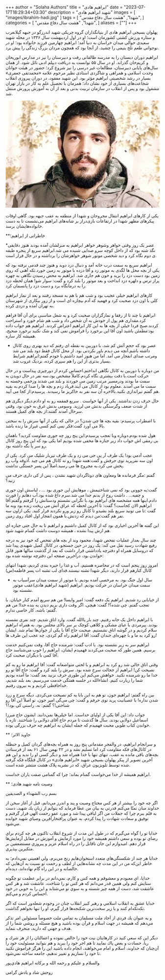 +++
author = "Solaha Authors"
title = "ابراهیم هادی"
date = "2023-07-17T18:29:34+03:30"
description = "شهید ابراهیم هادی"
images = [
    "images/ibrahim-hadi.jpg"
]
tags = [
    "شهدا",
    "هشت سال دفاع مقدس",
]
categories = [
    "شهدا",
    "هشت سال دفاع مقدس",
]
aliases = [""]
+++

پهلوان بسیجی ابراهیم هادی از بنیانگذاران گروه چریکی شهید اندرزگو در جبهه گیلانغرب و ستاره ورزش کشتی کشورمان است؛ او در اول اردیبهشت سال ۱۳۳۶ در محله شهید سعیدی حوالی میدان خراسان به دنیا آمد؛ ابراهیم چهارمین فرزند خانواده بود؛ او در نوجوانی طعم تلخ یتیمی را چشید، از آنجا بود که همچون مردان بزرگ زندگی را پیش برد.

ابراهیم دوران دبستان را به مدرسه طالقانی رفت و دبیرستان را نیز در مدارس ابوریحان و کریم‌خان گذراند. او در سال ۵۵ توانست به دریافت دیپلم ادبی نائل شود. از همان سال‌های پایانی دبیرستان، مطالعات غیر درسی را نیز شروع کرد؛ حضور در هیئت جوانان وحدت اسلامی و همراهی و شاگردی استادی نظیر مرحوم علامه «محمدتقی جعفری» بسیار در رشد شخصیتی ابراهیم مؤثر بود.
این شهید مفقود، در دوران پیروزی انقلاب شجاعت‌های بسیاری از خود نشان داد؛ همزمان با تحصیل علم به کار در بازار تهران مشغول بود و پس از انقلاب در سازمان تربیت بدنی و بعد از آن به آموزش پرورش منتقل شد.

![ابراهیم هادی](images/ibrahim-hadi.jpg)

یکی از کارهای ابراهیم انتقال مجروحان و شهدا از منطقه به عقب جبهه بود. گاهی اوقات پیکرهای مطهر شهدا در ارتفاعات بازی‌دراز بر شانه‌های ابراهیم می‌نشست تا به دست خانواده‌هایشان برسد.

**خاطراتی از ابراهیم؛

*عصر یک روز وقتی خواهر وشوهر خواهر ابراهیم به منزلشان آمده بودند هنوز دقایقی نگذ شته بود که از داخل کوچه سرو صدایی شنیده می شد.ابراهیم سریع از پنجره طبقه ی دوم نگاه کرد و دید شخصی موتور شوهر خواهرشان را برداشته و در حال فرار است.

ابراهیم سریع به سمت درب خانه آمد و دنبال دزد دوید و هنوز چند قدمی نرفته بود که یکی از بچه محل ها لگدی به موتور زد و آقا دزده با موتور به زمین خورد.تکه آهنی که روی زمین بود دست دزد را برید و خون هم جاری شد. ابراهیم به محض رسیدن نگاهی به چهره پراز ترس و دلهره دزد انداخت و بعد موتور را بلند کرد و گفت: سوار شو! همان لحظه دزد را به درمانگاه برد و دست دزد را پانسمان کرد.

کارهای ابراهیم خیلی عجیب بود و شب هم با هم به مسجد رفتند و بعد از نماز ابراهیم کلی با اون دزد صحبت کرد و فهمید که آدم بیچاره ای است و از زور بیکاری از شهرستان به تهران آمده و دزدی کرده.

ابراهیم با چند تا از رفقا و نمازگزاران صحبت کرد و یه شغل مناسبی برای آن آقا فراهم کرد.مقداری هم پول از خودش به آن شخص داد و شب هم شام خورد و استراحت کردند.صبح فردا خیلی از بچه ها به این کار ابراهیم اعتراض کردند. ابراهیم هم جواب داده بود:مطمئن باشید اون آقا این برخورد را فراموش نمی کند و شک نکنید برخورد صحیح، همیشه کار سازه.

* عصر بود که حجم آتش کم شد، با دوربین به نقطه ای رفتم که دید بهتری روی کانال داشته باشم.آنچه می دیدم باور نکردنی بود. از محل کانال فقط دود بلند می شد ومرتب صدای انفجار می آمد. اما من هنوز امید داشتم.با خودم گفتم:ابراهیم شرایط بسیار بدتری از این را هم سپری کرده، نزدیک غروب شد.

من دوباره با دوربین به کانال نگاهی انداختم.احساس کردم از دورچیزی پیداست و در حال حرکت است.با دقت بیشتری نگاه کردم.کاملاً مشخص بود،سه نفر در حال دویدن به سمت ما بودند ودرمسیر مرتب زمین می خوردند و بلند می شدند وزخمی وخسته به سمت ما می آمدند .معلوم بود از کانال می آیند.فریاد زدم و بچه ها را صدا کردم.به بقیه هم گفتم تیراندازی نکنید.بالاخره آن سه نفر به خاکریز ما رسیدند. پرسیدم:از کجا می آیید.

حال حرف زدن نداشتند. یکی از آنها خواست . سریع قمقمه رو به او دادم.دیگر دیگری هم از شدت ضعف وگرسنگی بدنش می لرزید. وسومی بدنش غرق به خون بود. وقتی سرحال آمدند گفتند:از بچه های کمیل هستند.

با اضطراب پرسیدم: بقیه بچه ها چی شدن؟ در حالی که یکی از آنها سرش را به سختی بالا می آورد گفت:فکر نمی کنم کسی غیراز ما زنده باشد.

هول شده بودم.دوباره وبا تعجب پرسیدم:این پنج روز چه جوری مقاومت کردید؟ باهمان بی رمقی اش جواب داد زیر جنازه ها مخفی شده بودیم اما یکی بود که این پنج روز کانال رو سر پا نگه داشته بود.

عجب آدمی بود! یک طرف آر پی جی می زد و یک طرف تیربار شلیک می کرد. یکی از اون سه نفرپرید توی حرفش و گفت:همه شهدا رو ته کانال هم می چید .آذوقه وآب رو پخش می کرد،به مجروح ها می رسید.اصلاً این پسر خستگی نداشت.

گفتم :مگر فرمانده ها ومعاون های دوتاگردان شهید نشدن ، پس از کی داری حرف می زنید؟

گفت:یه جوونی بود که نمی شناختیمش ، موهایش این جوری بود ... ، لباسش اون جوری و چفیه... . داشت روح از بدنم جدا می شد.سرم داغ شده بود.آب دهانم را قورت دادم.اینها همه مشخصه های ابراهیم بود.با نگرانی نشستم ودستانش را گرفتم وگفتم:آقا ابراهیم الان کجاست؟ گفت: تا آخرین لحظه که عراق آتش می ریخت زنده بود وبه ما گفت :تا می تونید سریع بلند بشیدو تا کانال رو زیر ورو نکردند فرار کنید. یکی ازاون سه نفر هم گفت:من دیدم که زدنش.با همون انفجار اول افتاد روی زمین.

این گفته ها آخرین اخباری بود که از کانال کمیل داشتیم و ابراهیم تا به حال حتی جنازه ای هم ازش پیدا نشده ، همیشه دوست داشت گمنام شهید شود.

چند سال بعداز عملیات تفحص شهدا، محمود وند از بچه های تفحص که خود نیز به درجه رفیع شهادت رسید نقل می کند: یک روز در حین جستجو، در کانال کمیل شهیدی پیدا شد که دروسایل همراه او دفترچه یادداشتی قرار داشت که بعد از گذشت سالها هنوز قابل خواندن بود، درآخرین صفحه این دفترچه نوشته شده بود:

امروز روز پنجم است که در محاصره هستیم، آب و غذا را جیره بندی کردیم، شهدا انتهای کانال کنارهم  قرار دارند، دیگر شهدا تشنه نیستند.فدای لب تشنه ات پسر فاطمه(س)

* سال اول جنگ بود. به مرخصی آمده بودیم. با موتور از سمت میدان سرآسیاب به سمت میدان خراسان در حرکت بودیم. ابراهیم (شهید ابراهیم هادی)عقب موتور نشسته بود.

از خیابانی رد شدیم. ابراهیم یک دفعه گفت: امیر وایسا! من هم سریع آمدم کنار خیابان. با تعجب گفتم. چی شده؟! گفت: هیچی، اگر وقت داری بریم دیدن یه بنده خدا!‌ من هم گفتم: باشه، کار خاصی ندارم.

با ابراهیم داخل یک خانه رفتیم. چند بار یاالله گفت. وارد اتاق شدیم. چند نفری نشسته بودند. پیرمردی با عبای مشکی و کلاهی کوچک بر سر بالای مجلس بود. به همراه ابراهیم سلام کردیم و در گوشه اتاق نشستیم. صحبت حاج آقا با یکی از جوان‌ها تمام شد. ایشان رو کرد به ما و با چهره‌ای خندان گفت: آقا ابراهیم راه گم کردی، چه عجب این طرف ‌ها!

ابراهیم سر به زیر نشسته بود. با ادب گفت: شرمنده حاج آقا، وقت نمی‌کنیم خدمت برسیم. همین طور که صحبت می‌کردند فهمیدم ایشان، ابراهیم را خوب می‌شناسد حاج آقا کمی با دیگران صحبت کرد.

وقتی اتاق خالی شد رو کرد به ابراهیم و با لحنی متواضعانه گفت: آقا ابراهیم ما رو یه کم نصیحت کن! ابراهیم از خجالت سرخ شده بود. سرش را بلند کرد و گفت: حاج آقا تو رو خدا ما رو شرمنده نکنید. خواهش می‌کنم این طوری حرف نزنید بعد گفت: ما آمده بودیم شما را زیارت کنیم. انشاء‌الله در جلسه هفتگی خدمت می‌رسیم. بعد بلند شدیم، خداحافظی کردیم و به بیرون رفتیم.

بین راه گفتم: ابراهیم جون، تو هم به این بابا یه کم نصیحت می‌کردی. دیگه سرخ و زرد شدن نداره!‌ با عصبانیت پرید توی حرفم و گفت: چی می‌گی امیر جون، تو اصلاً این آقا رو شناختی!؟ گفتم: نه، راستی کی بود!؟

جواب داد: این آقا یکی از اولیای خداست. اما خیلی‌ها نمی‌دانند. ایشون حاج میرزا اسماعیل دولابی بودند. سال ها گذشت تا مردم حاج آقای دولابی را شناختند. تازه با خواندن کتاب طوبی محبت فهمیدم که جمله ایشان به ابراهیم چه حرف بزرگی بوده.

** جاوید الاثر؛

و سرانجام ابراهیم، در والفجر مقدماتی پنج روز به همراه بچه‌های گردان کمیل و حنظله در کانال‌های فکه مقاومت کرد اما تسلیم نشد و در ۲۲ بهمن سال ۶۱ بعد از فرستادن بچه‌های باقی مانده به عقب، تنهای تنها با خدا همراه شد و دیگر کسی او را ندید و این هم آخرین تصویر از پیکر پهلوان بسیجی شهید «ابراهیم هادی» در کانال قتلگاه فکه گرفته شده توسط تلویزیون عراق، که در نشریه پلاک هشت منتشر شده است.

ابراهیم همیشه از خدا می‌خواست گمنام بماند؛ چرا که گمنامی صفت یاران خداست.

** وصیت نامه شهید هادی؛

بسم رب الشهداء و الصديقين

اگر چه خود را بيشتر از هر كس محتاج وصيت و پند و اندرز مي‌دانم، قبل از آغاز سخن از خداوند منان تمنّا مي‌كنم قدرتي به بيان من عطا فرمايد كه بتوانم از زبان يك شهيد‌، دست به قلم ببرم چرا كه جملات من اگر لياقي پيدا شد و مورد عفو رحمت الهي قرار گرفتم و توفيق و سعادت شهادت را پيدا كردم، به عنوان پرافتخارآفرين وصياي شهيد خوانده مي‌شود.

خدايا تو را گواه مي‌گيرم كه در طول اين مدت از شروع انقلاب تاكنون هر چه كردم براي رضاي تو بوده و سعي داشتم هميشه خود را مورد آزمايش و آموزش در مقابل آزمايش‌ها قرار دهم.
اميدوارم اين جان ناقابل را در راه اسلام عزيز و پيروزي مستضعفين بر متكبرين بپذيري.

خدايا هر چند از شكستگي‌هاي متعدد استخوان‌هايم رنج مي‌برم،‌ ولي اهميتي نمي‌دادم؛ به خاطر اين‌كه من در اين مدت چه نشانه‌هايي از لطف و رحمت تو نسبت به آن‌هايي كه خالصانه و در اين راه گام نهاده‌اند، ديده‌ام.

خدايا،‌ اي معبودم و معشوقم و همه كس و كارم، نمي‌دانم در برابر عظمت تو چگونه ستايش كنم ولي همين قدر مي‌دانم كه هر كس تو را شناخت، عاشقت شد و هر كس عاشقت شد، دست از همه چيز شسته و به سوي تو مي‌شتابد و اين را به خوبي در خود احساس كردم و مي‌كنم.

خدايا عشق به انقلاب اسلامي و رهبر كبير انقلاب چنان در وجودم شعله‌ور است كه اگر تكه‌تكه‌ام كنند و يا زير سخت‌ترين شكنجه‌ها قرار گيرم، او را تنها نخواهم گذاشت.

و به عنوان يك فردي از آحاد ملت مسلمان به تمامي ملت خصوصاً مسئولين امر تذكر مي‌دهم كه هميشه در جهت اسلام و قرآن بوده باشيد و هيچ مسئله و روشي شما را از هدف و جهتي كه داريد، منحرف ننمايد.

ديگر اين كه سعي كنيد در كارهايتان نيت خود را خالص نموده و اعمالتان را از هر شرك و ريا، حسادت و بغض پاك نماييد تا هم اجر خود را ببريد و هم بتوانيد مسئوليت خود را آن‌چنان كه خداوند، اسلام و امام مي‌خواهند، انجام داده باشيد اين را هرگز فراموش نكنيد تا خود را نسازيم و تغيير ندهيم، جامعه ساخته نمي‌شود.

والسلام و عليكم و رحمه الله و بركاته
ابراهيم هادي‌پور

روحش شاد و یادش گرامی
